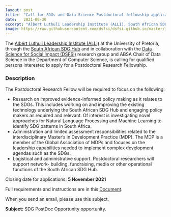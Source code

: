 ```yaml
---
layout: post
title:  "Call for SDGs and Data Science Postdoctoral fellowship applications"
date:   2021-09-30
excerpt: "Albert Luthuli Leadership Institute (ALLI), South African SDG Hub, Data Science for Social Impact (DSFSI) Research group"
image: https://raw.githubusercontent.com/dsfsi/dsfsi.github.io/master/images/postdoc.png
---
```


The [Albert Luthuli Leadership Institute (ALLI)](https://www.up.ac.za/albert-luthuli-leadership-institute) at the University of Pretoria, through the [South African SDG Hub](https://sasdghub.up.ac.za/en/) and in collaboration with the [Data Science for Social Impact (DSFSI)](https://dsfsi.github.io/) research group and ABSA Chair of Data Science in the Department of Computer Science, is calling for qualified persons interested to apply for a Postdoctoral Research Fellowship. 

### Description
The Postdoctoral Research Fellow will be required to focus on the following:
* Research on improved evidence-informed policy making as it relates to the SDGs. This includes working on and improving the existing technology underlying the South African SDG Hub and engaging policy makers as required and relevant. Of interest is investigating novel approaches for Natural Language Processing and Machine Learning to identify SDG patterns in South Africa.
* Administration and limited assessment responsibilities related to the interdisciplinary Master’s in Development Practice (MDP). The MDP is a member of the Global Association of MDPs and focuses on the leadership capabilities needed to implement complex development agendas such as the SDGs.
* Logistical and administrative support. Postdoctoral researchers will support network- building, fundraising, media or other operational functions of the South African SDG Hub.

Closing date for applications: **5 November 2021**

Full requirements and instructions are in this [Document](https://github.com/dsfsi/dsfsi.github.io/raw/master/files/SDGsandDataSciencePostdocAd.pdf).

When you send an email, please use this subject.

**Subject:** SDG PostDoc Opportunity opportunity. 
